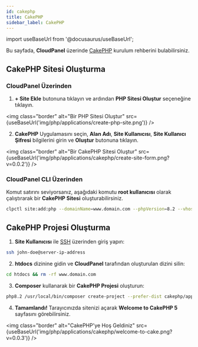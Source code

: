 ```yaml
---
id: cakephp
title: CakePHP
sidebar_label: CakePHP
---
```


import useBaseUrl from '@docusaurus/useBaseUrl';

Bu sayfada, **CloudPanel** üzerinde [CakePHP](https://cakephp.org/) kurulum rehberini bulabilirsiniz.

## CakePHP Sitesi Oluşturma

### CloudPanel Üzerinden

1. **+ Site Ekle** butonuna tıklayın ve ardından **PHP Sitesi Oluştur** seçeneğine tıklayın.

<img class="border" alt="Bir PHP Sitesi Oluştur" src={useBaseUrl('img/php/applications/create-php-site.png')} />

2. **CakePHP** Uygulamasını seçin, **Alan Adı**, **Site Kullanıcısı**, **Site Kullanıcı Şifresi** bilgilerini girin ve **Oluştur** butonuna tıklayın.

<img class="border" alt="Bir CakePHP Sitesi Oluştur" src={useBaseUrl('img/php/applications/cakephp/create-site-form.png?v=0.0.2')} />

### CloudPanel CLI Üzerinden

Komut satırını seviyorsanız, aşağıdaki komutu **root kullanıcısı** olarak çalıştırarak bir **CakePHP Sitesi** oluşturabilirsiniz.

```bash
clpctl site:add:php --domainName=www.domain.com --phpVersion=8.2 --vhostTemplate='CakePHP 5' --siteUser='john-doe' --siteUserPassword='!secretPassword!'
```

## CakePHP Projesi Oluşturma

1. **Site Kullanıcısı** ile [SSH](../../../frontend-area/ssh-ftp/#ssh-login) üzerinden giriş yapın:

```bash
ssh john-doe@server-ip-address
```

2. **htdocs** dizinine gidin ve **CloudPanel** tarafından oluşturulan dizini silin:

```bash
cd htdocs && rm -rf www.domain.com
```

3. **Composer** kullanarak bir **CakePHP Projesi** oluşturun:

```bash
php8.2 /usr/local/bin/composer create-project --prefer-dist cakephp/app:~5.0 www.domain.com
```

4. **Tamamlandı!** Tarayıcınızda sitenizi açarak **Welcome to CakePHP 5** sayfasını görebilirsiniz.

<img class="border" alt="CakePHP'ye Hoş Geldiniz" src={useBaseUrl('img/php/applications/cakephp/welcome-to-cake.png?v=0.0.3')} />
